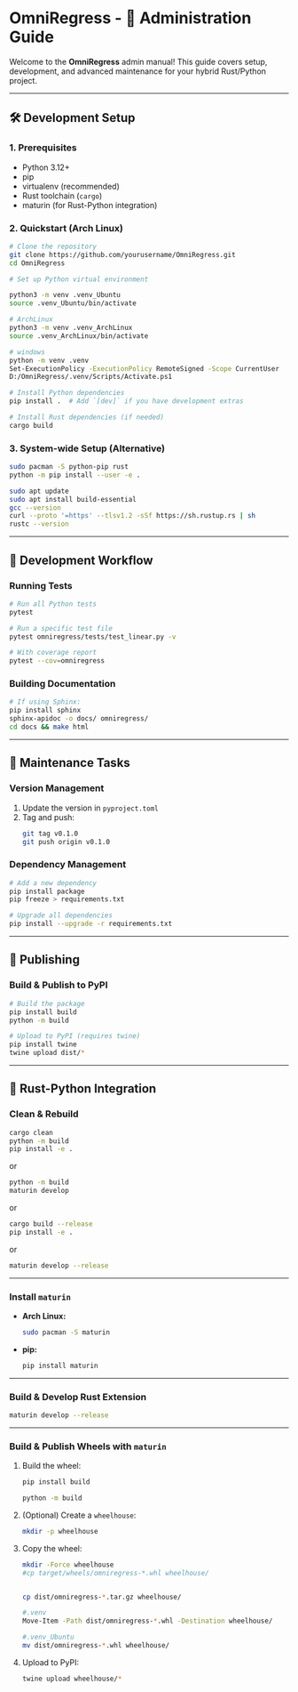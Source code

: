 # OmniRegress - 🚀 Administration Guide

Welcome to the **OmniRegress** admin manual! This guide covers setup, development, and advanced maintenance for your hybrid Rust/Python project.

---

## 🛠️ Development Setup

### 1. Prerequisites

- Python 3.12+
- pip
- virtualenv (recommended)
- Rust toolchain (`cargo`)
- maturin (for Rust-Python integration)

### 2. Quickstart (Arch Linux)

```bash
# Clone the repository
git clone https://github.com/yourusername/OmniRegress.git
cd OmniRegress
```

```bash
# Set up Python virtual environment

python3 -m venv .venv_Ubuntu
source .venv_Ubuntu/bin/activate
```
```bash
# ArchLinux
python3 -m venv .venv_ArchLinux
source .venv_ArchLinux/bin/activate
```
```bash
# windows
python -m venv .venv
Set-ExecutionPolicy -ExecutionPolicy RemoteSigned -Scope CurrentUser
D:/OmniRegress/.venv/Scripts/Activate.ps1
```
```bash
# Install Python dependencies
pip install .  # Add `[dev]` if you have development extras

# Install Rust dependencies (if needed)
cargo build
```

### 3. System-wide Setup (Alternative)

```bash
sudo pacman -S python-pip rust
python -m pip install --user -e .
```
```bash
sudo apt update
sudo apt install build-essential
gcc --version
curl --proto '=https' --tlsv1.2 -sSf https://sh.rustup.rs | sh
rustc --version
```
---

## 🚦 Development Workflow

### Running Tests

```bash
# Run all Python tests
pytest

# Run a specific test file
pytest omniregress/tests/test_linear.py -v

# With coverage report
pytest --cov=omniregress
```

### Building Documentation

```bash
# If using Sphinx:
pip install sphinx
sphinx-apidoc -o docs/ omniregress/
cd docs && make html
```

---

## 🧹 Maintenance Tasks

### Version Management

1. Update the version in `pyproject.toml`
2. Tag and push:
   ```bash
   git tag v0.1.0
   git push origin v0.1.0
   ```

### Dependency Management

```bash
# Add a new dependency
pip install package
pip freeze > requirements.txt

# Upgrade all dependencies
pip install --upgrade -r requirements.txt
```

---

## 🚀 Publishing

### Build & Publish to PyPI

```bash
# Build the package
pip install build
python -m build

# Upload to PyPI (requires twine)
pip install twine
twine upload dist/*
```

---

## 🦀 Rust-Python Integration

### Clean & Rebuild

```bash
cargo clean
python -m build
pip install -e .
```

or

```bash
python -m build
maturin develop
```

or

```bash
cargo build --release
pip install -e .
```
or
```bash
maturin develop --release
```
---

### Install `maturin`

- **Arch Linux:**
  ```sh
  sudo pacman -S maturin
  ```
- **pip:**
  ```sh
  pip install maturin
  ```

---

### Build & Develop Rust Extension

```sh
maturin develop --release
```

---

### Build & Publish Wheels with `maturin`

1. Build the wheel:
   ```bash
   pip install build

   python -m build
   ```
2. (Optional) Create a `wheelhouse`:
   ```bash
   mkdir -p wheelhouse
   ```
3. Copy the wheel:
   ```bash
   mkdir -Force wheelhouse
   #cp target/wheels/omniregress-*.whl wheelhouse/


   cp dist/omniregress-*.tar.gz wheelhouse/

   #.venv
   Move-Item -Path dist/omniregress-*.whl -Destination wheelhouse/

   #.venv_Ubuntu
   mv dist/omniregress-*.whl wheelhouse/


   ```
4. Upload to PyPI:
   ```bash
   twine upload wheelhouse/*
   ```

